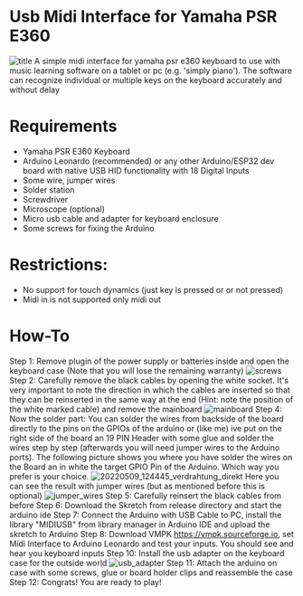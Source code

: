 # Usb Midi Interface for Yamaha PSR E360
![title](https://github.com/user-attachments/assets/5e19b155-ed9c-4c62-a946-06533dfe7f22)
A simple midi interface for yamaha psr e360 keyboard to use with music learning software on a tablet or pc (e.g. 'simply piano'). 
The software can recognize individual or multiple keys on the keyboard
 accurately and without delay

# Requirements
* Yamaha PSR E360 Keyboard
* Arduino Leonardo (recommended) or any other Arduino/ESP32 dev board with native USB HID functionality with 18 Digital Inputs
* Some wire, jumper wires
* Solder station
* Screwdriver
* Microscope (optional)
* Micro usb cable and adapter for keyboard enclosure
* Some screws for fixing the Arduino

# Restrictions:
* No support for touch dynamics (just key is pressed or or not pressed)
* Midi in is not supported only midi out

# How-To
Step 1: Remove plugin of the power supply or batteries inside and open the keyboard case (Note that you will lose the remaining warranty) ![screws](https://github.com/user-attachments/assets/bbcd0ccd-3c16-4224-841f-c1229925b69e)
Step 2: Carefully remove the black cables by opening the white socket. It's very important to note the direction in which the cables are inserted so that they can be reinserted in the same way at the end (Hint: note the position of the white marked cable) and remove the mainboard  ![mainboard](https://github.com/user-attachments/assets/5ffe689c-2cd0-464d-83ab-ce3d05781627)
Step 4: Now the solder part: You can solder the wires from backside of the board directly to the pins on the GPIOs of the arduino or (like me) ive put on the right side of the board an 19 PIN Header with some glue and solder the wires step by step (afterwards you will need jumper wires to the Arduino ports). The following picture shows you where you have solder the wires on the Board an in white the target GPIO Pin of the Arduino. Which way you prefer is your choice. ![20220509_124445_verdrahtung_direkt](https://github.com/user-attachments/assets/9adffc1d-a2fc-4815-8e37-f4350df06015) Here you can see the result with jumper wires (but as mentioned before this is optional) ![jumper_wires](https://github.com/user-attachments/assets/0a221dd5-db40-4e67-966b-9aded31f5ab2)
Step 5: Carefully reinsert the black cables from before 
Step 6: Download the Skretch from release directory and start the arduino ide
Step 7: Connect the Arduino with USB Cable to PC, install the library "MIDIUSB" from library manager in Arduino IDE and upload the skretch to Arduino 
Step 8: Download VMPK https://vmpk.sourceforge.io, set Midi Interface to Arduino Leonardo and test your inputs. You should see and hear you keyboard inputs
Step 10: Install the usb adapter on the keyboard case for the outside world ![usb_adapter](https://github.com/user-attachments/assets/a71c92b3-18c8-4a13-b470-ad198eb77fa7)
Step 11: Attach the arduino on case with some screws, glue or board holder clips and reassemble the case
Step 12: Congrats! You are ready to play!
